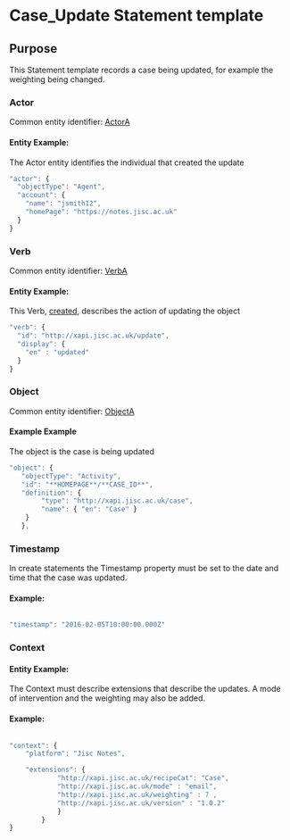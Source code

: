 # Case_Update Statement template

## Purpose
This Statement template records a case being updated, for example the weighting being changed.

### Actor
Common entity identifier: [ActorA](/common_structures.md#actora)

#### Entity Example:
The Actor entity identifies the individual that created the update

``` Javascript
"actor": {
  "objectType": "Agent",
  "account": {
    "name": "jsmith12",
    "homePage": "https://notes.jisc.ac.uk"
  }
}
```

### Verb
Common entity identifier: [VerbA](/common_structures.md#verba)

#### Entity Example:
This Verb, [created](/vocabulary.md#created), describes the action of updating the object

``` javascript
"verb": {
  "id": "http://xapi.jisc.ac.uk/update",
  "display": {
    "en" : "updated"
  }
}
```


### Object
Common entity identifier: [ObjectA](/common_structures.md#objecta)

#### Example Example
The object is the case is being updated


``` javascript
"object": {
   "objectType": "Activity",
   "id": "**HOMEPAGE**/**CASE_ID**",	
   "definition": {
   		"type": "http://xapi.jisc.ac.uk/case",			
   		"name": { "en": "Case" }   
    }
   },

```


### Timestamp

In create statements the Timestamp property must be set to the date and time that the case was updated.

#### Example:

``` javascript

"timestamp": "2016-02-05T10:00:00.000Z"

```

### Context

#### Entity Example:
The Context must describe extensions that describe the updates. A mode of intervention and the weighting may also be added.

#### Example:
``` javascript

"context": {
	"platform": "Jisc Notes",

    "extensions": {
			"http://xapi.jisc.ac.uk/recipeCat": "Case",
			"http://xapi.jisc.ac.uk/mode" : "email",
			"http://xapi.jisc.ac.uk/weighting" : 7 ,
			"http://xapi.jisc.ac.uk/version" : "1.0.2"
			}
		}
}

```